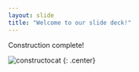 ```yaml
---
layout: slide
title: "Welcome to our slide deck!"
---
```


Construction complete!

![constructocat](https://octodex.github.com/images/constructocat2.jpg)
{: .center}
